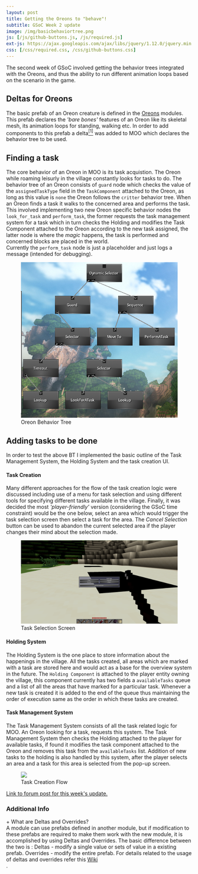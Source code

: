 ```yaml
---
layout: post
title: Getting the Oreons to "behave"!
subtitle: GSoC Week 2 update
image: /img/basicbehaviortree.png
js: [/js/github-buttons.js, /js/required.js]
ext-js: https://ajax.googleapis.com/ajax/libs/jquery/1.12.0/jquery.min.js
css: [/css/required.css, /css/github-buttons.css]
---
```

The second week of GSoC involved getting the behavior trees integrated with the Oreons, and thus the ability to run
different animation loops based on the scenario in the game.
## Deltas for Oreons
The basic prefab of an Oreon creature is defined in the [Oreons](https://github.com/Terasology/Oreons)
 modules.
This prefab declares the _'bare bones'_ features of an Oreon like its skeletal mesh,
its animation loops for standing, walking etc.
In order to add components to this prefab a delta<a href="#deltas"><sup>[1]</sup></a>
was added to MOO which declares the behavior tree to be used.
## Finding a task
The core behavior of an Oreon in MOO is its task acquistion. The Oreon while roaming leisurly
in the village constantly looks for tasks to do. The behavior tree of an Oreon consists of
`guard` node which checks the value of the `assignedTaskType` field in the `TaskComponent` attached
to the Oreon, as long as this value is `none` the Oreon follows the `critter` behavior tree. When
an Oreon finds a task it walks to the concerned area and performs the task. This
involved implementing two new Oreon specific behavior nodes the `look_for_task` and `perform_task`, the former
requests the task management system for a task which in turn checks the Holding and modifies
the Task Component attached to the Oreon according to the new task assigned, the latter node is
where the _magic_ happens, the task is performed and concerned blocks are placed in the world.  
Currently the `perform_task` node is just a placeholder and just logs a message (intended for debugging).   
<figure>
 <img src="/img/behaviortree.png" alt="behaviortree">
 <figcaption>Oreon Behavior Tree</figcaption>
</figure>

## Adding tasks to be done
In order to test the above BT I implemented the basic outline of the Task Management
 System, the Holding System and the task creation UI.
#### Task Creation
Many different approaches for the flow of the task creation logic were discussed including
use of a menu for task selection and using different tools for specifying different tasks
available in the village. Finally, it was decided the most _'player-friendly'_ version
(considering the GSoC time constraint) would
be the one below, select an area which would trigger the task selection screen then select
a task for the area. The _Cancel Selection_ button can be used to abandon the current selected
area
if the player changes their mind about the selection made.  
<figure>
 <img src="/img/taskselectionui.png" alt="taskselectionscreen">
 <figcaption>Task Selection Screen</figcaption>
</figure>

#### Holding System
The Holding System is the one place to store information about the happenings in the village.
All the tasks created, all areas which are marked with a task are stored here and would act
 as a base for the overview system in the future. The `Holding Component` is attached to the
 player entity owning the village, this component currently has two fields a `availableTasks` queue
 and a list of all the areas that have marked for a particular task. Whenever a new task
 is created it is added to the end of the queue thus maintaining the order of execution same
 as the order in which these tasks are created.
#### Task Management System
 The Task Management System consists of all the task related logic for MOO. An Oreon looking
 for a task, requests this system. The Task Management System then checks the Holding attached
 to the player for available tasks, if found it modifies the task component attached
 to the Oreon and removes this task from the `availableTasks` list.
 Addition of new tasks to the holding is also handled by this system, after the player selects
 an area and a task for this area is selected from the pop-up screen.
  
  
<figure>
<img src="flowdiagram.png">
<figcaption>Task Creation Flow</figcaption>
</figure>
  
<div class="github-button" url="https://github.com/Terasology/MasterOfOreon/pull/7"></div>
  
<a href="https://forum.terasology.org/gsoc-2018-renovation-of-masteroforeon.2171/post-15963">Link to forum post for this week's update.</a>
    
### Additional Info
  
<div class="collapsiblecontainer">
<div id="deltas" class="collapsibleheader">
+ What are Deltas and Overrides?
</div>
<div class="collapsiblecontent">
A module can use prefabs defined in another module, but if modification to these prefabs are required to make them work with the new module, it is accomplished by using 
Deltas and Overrides. The basic difference between the two is :  
Deltas - modify a single value or sets of value in a existing prefab.  
Overrides -  modify the entire prefab. 
For details related to the usage of deltas and overrides refer this 
<a href="https://github.com/Terasology/TutorialAssetSystem/wiki/Deltas-and-Overrides">Wiki</a>
</div>
</div>
  .  
  